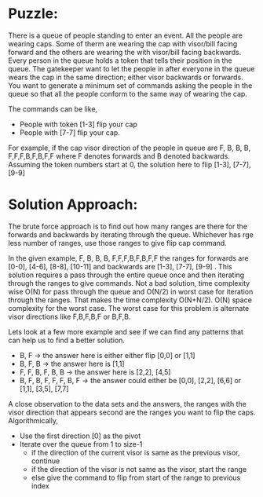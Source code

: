# Puzzle: #

There is a queue of people standing to enter an event. All the people are wearing caps. Some of therm are wearing the cap with visor/bill facing forward and the others are wearing the with visor/bill facing backwards. 
Every person in the queue holds a token that tells their position in the queue. The gatekeeper want to let the people in after everyone in the queue wears the cap in the same direction; either visor backwards or forwards.
You want to generate a minimum set of commands asking the people in the queue so that all the people conform to the same way of wearing the cap. 

The commands can be like,
* People with token [1-3] flip your cap
* People with [7-7] flip your cap.

For example, if the cap visor direction of the people in queue are F, B, B, B, F,F,F,B,F,B,F,F where F denotes forwards and B denoted backwards.
Assuming the token numbers start at 0, the solution here to flip [1-3], [7-7], [9-9]

# Solution Approach: #


The brute force approach is to find out how many ranges are there for the forwards and backwards by iterating through the queue. Whichever has rge less number of ranges, use those ranges to give flip cap command. 

In the given example, F, B, B, B, F,F,F,B,F,B,F,F the ranges for forwards are [0-0], [4-6], [8-8], [10-11] and backwards are [1-3], [7-7], [9-9] 
. This solution requires a pass through the entire queue once and then iterating through the ranges to give commands. Not a bad solution, time complexity wise O(N) for pass through the queue and O(N/2) in worst case for iteration through the ranges. That makes the time complexity O(N+N/2).
O(N) space complexity for the worst case. The worst case for this problem is alternate visor directions like F,B,F,B,F or B,F,B.

Lets look at a few more example and see if we can find any patterns that can help us to find a better solution. 
* B, F -> the answer here is either either flip [0,0] or [1,1]
* B, F, B -> the answer here is [1,1]
* F, F, B, F, B, B -> the answer here is [2,2], [4,5]
* B, F, B, F, F, F, B, F -> the answer could either be [0,0], [2,2], [6,6] or [1,1], [3,5], [7,7]

A close observation to the data sets and the answers, the ranges with the visor direction that appears second are the ranges you want to flip the caps. 
Algorithmically, 
* Use the first direction [0] as the pivot
* Iterate over the queue from 1 to size-1
    * if the direction of the current visor is same as the previous visor, continue
    * if the direction of the visor is not same as the visor, start the range
    * else give the command to flip from start of the range to previous index
    
